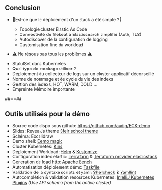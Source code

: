 ## Conclusion

* 🤔Est-ce que le déploiement d'un stack a été simple ?🤔
  * Topologie cluster Elastic As Code
  * Connectivité de filebeat à Elasticsearch simplifié (Auth, TLS)
  * Autodiscover de la configuration de logging
  * Customisation fine du workload
  

* ⚠️ Ne résous pas tous les problèmes ⚠️
<!-- .element: class="list-fragment" -->
  * StafulSet dans Kubernetes
  * Quel type de stockage utiliser ?
  * Déploiement du collecteur de logs sur un cluster applicatif déconseillé
  * Norme de nommage et de cycle de vie des indexs
  * Gestion des indexs, HOT, WARM, COLD ...
  * Empreinte Mémoire importante
<!-- .element: class="list-fragment" -->
##==##

## Outils utilisés pour la démo
* Source code dispo sous github: https://github.com/audig/ECK-demo
* Slides: RevealJs theme [Sfeir school theme](https://github.com/sfeir-open-source/sfeir-school-theme)
* Schéma: [Excalidraw](https://excalidraw.com/)
* Demo shell: [Demo magic](https://github.com/paxtonhare/demo-magic)
* Cluster Kubernetes: [Kind](https://kind.sigs.k8s.io/)
* Déploiement Workload: [Helm](https://helm.sh/) & [Kustomize](https://kustomize.io/)
* Configuration index elastic: [Terraform](https://www.terraform.io/) & [Terraform provider elasticstack](https://github.com/elastic/terraform-provider-elasticstack) 
* Generation de load http: [Apache Bench](https://httpd.apache.org/docs/2.4/fr/programs/ab.html)
* Automatisation déploiement démo: [Taskfile](https://taskfile.dev/)
* Validation de la syntaxe scripts et yaml: [Shellcheck](https://www.shellcheck.net/) & [Yamllint](https://yamllint.readthedocs.io/en/stable/)
* Autocomplétion & validation resources Kubernetes: [IntelliJ Kubernetes Plugins](https://plugins.jetbrains.com/plugin/10485-kubernetes) _(Use API schema from the active cluster)_


